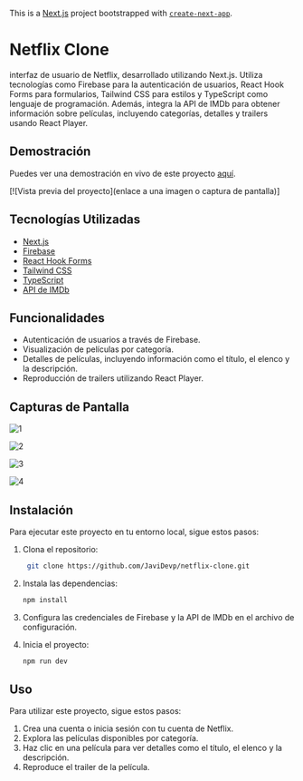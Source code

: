 This is a [Next.js](https://nextjs.org/) project bootstrapped with [`create-next-app`](https://github.com/vercel/next.js/tree/canary/packages/create-next-app).

# Netflix Clone

interfaz de usuario de Netflix, desarrollado utilizando Next.js. Utiliza tecnologías como Firebase para la autenticación de usuarios, React Hook Forms para formularios, Tailwind CSS para estilos y TypeScript como lenguaje de programación. Además, integra la API de IMDb para obtener información sobre películas, incluyendo categorías, detalles y trailers usando React Player.

## Demostración

Puedes ver una demostración en vivo de este proyecto [aquí](https://netflix-clone-jxiyg5aiz-javier193061.vercel.app).

[![Vista previa del proyecto](enlace a una imagen o captura de pantalla)]

## Tecnologías Utilizadas

- [Next.js](https://nextjs.org/)
- [Firebase](https://firebase.google.com/)
- [React Hook Forms](https://react-hook-form.com/)
- [Tailwind CSS](https://tailwindcss.com/)
- [TypeScript](https://www.typescriptlang.org/)
- [API de IMDb](https://developer.imdb.com/)

## Funcionalidades

- Autenticación de usuarios a través de Firebase.
- Visualización de películas por categoría.
- Detalles de películas, incluyendo información como el título, el elenco y la descripción.
- Reproducción de trailers utilizando React Player.

## Capturas de Pantalla

![1](https://github.com/JaviDevp/netflix-clone/assets/65985590/030dc186-b837-4a26-ae75-7ab04c0df7ff)

![2](https://github.com/JaviDevp/netflix-clone/assets/65985590/231615b6-de2f-4f8e-a729-04b65f2c3195)

![3](https://github.com/JaviDevp/netflix-clone/assets/65985590/b681bf49-649f-4fba-8f99-880c6a39597c)

![4](https://github.com/JaviDevp/netflix-clone/assets/65985590/5bb37252-5b4e-4eb3-b45d-3b74d79f1889)

## Instalación

Para ejecutar este proyecto en tu entorno local, sigue estos pasos:

1. Clona el repositorio:

   ```bash
    git clone https://github.com/JaviDevp/netflix-clone.git
   ```

2. Instala las dependencias:
   ```bash
   npm install
   ```
3. Configura las credenciales de Firebase y la API de IMDb en el archivo de configuración.
4. Inicia el proyecto:
   ```bash
   npm run dev
   ```

## Uso

Para utilizar este proyecto, sigue estos pasos:

1. Crea una cuenta o inicia sesión con tu cuenta de Netflix.
2. Explora las películas disponibles por categoría.
3. Haz clic en una película para ver detalles como el título, el elenco y la descripción.
4. Reproduce el trailer de la película.
